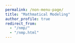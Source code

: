 ```yaml
---
permalink: /non-menu-page/
title: "Mathmatical Modeling"
author_profile: true
redirect_from: 
  - "/nmp/"
  - "/nmp.html"
---
```



